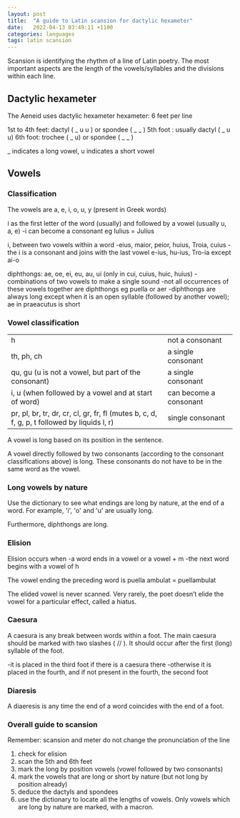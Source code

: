 ```yaml
---
layout: post
title:  "A guide to Latin scansion for dactylic hexameter"
date:   2022-04-13 03:49:11 +1100
categories: languages
tags: latin scansion 
---
```

Scansion is identifying the rhythm of a line of Latin poetry. The most important aspects are the length of the vowels/syllables and the divisions within each line.

<h2>Dactylic hexameter</h2>

The Aeneid uses dactylic hexameter
hexameter: 6 feet per line

1st to 4th feet: dactyl ( _ u u ) or spondee ( _ _ )
5th foot : usually dactyl ( _  u u)
6th foot: trochee ( _ u) or spondee ( _ _ )

_ indicates a long vowel, u indicates a short vowel

<h2>Vowels</h2>
<h3>Classification</h3>
The vowels are a, e, i, o, u, y (present in Greek words)

i as the first letter of the word (usually) and followed by a vowel (usually u, a, e)
-i can become a consonant eg Iulius = Julius

i, between two vowels within a word
-eius, maior, peior, huius, Troia, cuius
-the i is a consonant and joins with the last vowel e-ius, hu-ius, Tro-ia except ai-o

diphthongs: ae, oe, ei, eu, au, ui (only in cui, cuius, huic, huius)
-combinations of two vowels to make a single sound
-not all occurrences of these vowels together are diphthongs eg puella or aer
-diphthongs are always long except when it is an open syllable (followed by another vowel); ae in praeacutus is short

<h3>Vowel classification</h3>
<table>
<tr>
<td>h</td>
<td>not a consonant</td>
</tr>
<tr>
<td>th, ph, ch</td>
<td>a single consonant</td>
</tr>
<tr>
<td>qu, gu (u is not a vowel, but part of the consonant)</td>
<td>a single consonant</td>
</tr>
<tr>
<td>i, u (when followed by a vowel and at start of word)</td>
<td>can become a consonant</td>
</tr>
<tr>
<td>pr, pl, br, tr, dr, cr, cl, gr, fr, fl (mutes b, c, d, f, g, p, t followed by liquids l, r)	</td>
<td>single consonant</td>
</tr>
</table>

A vowel is long based on its position in the sentence.

A vowel directly followed by two consonants (according to the consonant classifications above) is long. These consonants do not have to be in the same word as the vowel.

<h3>Long vowels by nature</h3>

Use the dictionary to see what endings are long by nature, at the end of a word. For example, 'i', 'o' and 'u' are usually long.

Furthermore, diphthongs are long.

<h3>Elision</h3>
Elision occurs when
-a word ends in a vowel or a vowel + m
-the next word begins with a vowel of h

The vowel ending the preceding word is puella ambulat = puellambulat

The elided vowel is never scanned. Very rarely, the poet doesn’t elide the vowel for a particular effect, called a hiatus.

<h3>Caesura</h3>
A caesura is any break between words within a foot. The main caesura should be marked with two slashes ( // ). It should occur after the first (long) syllable of the foot.

-it is placed in the third foot if there is a caesura there
-otherwise it is placed in the fourth, and if not present in the fourth, the second foot

<h3>Diaresis</h3>
A diaeresis is any time the end of a word coincides with the end of a foot.

<h3>Overall guide to scansion</h3>

Remember: scansion and meter do not change the pronunciation of the line
<ol>
<li>check for elision</li>
<li>scan the 5th and 6th feet</li>
<li>mark the long by position vowels (vowel followed by two consonants)</li>
<li>mark the vowels that are long or short by nature (but not long by position already)</li>
<li>deduce the dactyls and spondees</li>
<li>use the dictionary to locate all the lengths of vowels. Only vowels which are long by nature are marked, with a macron.</li>
</ol>
